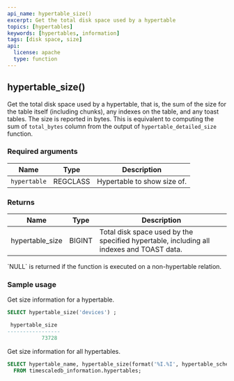 ```yaml
---
api_name: hypertable_size()
excerpt: Get the total disk space used by a hypertable
topics: [hypertables]
keywords: [hypertables, information]
tags: [disk space, size]
api:
  license: apache
  type: function
---
```


## hypertable_size()  

Get the total disk space used by a hypertable, that is, the sum of the
size for the table itself (including chunks), any indexes on the
table, and any toast tables. The size is reported in bytes. This is
equivalent to computing the sum of `total_bytes` column from the
output of `hypertable_detailed_size` function.

### Required arguments

|Name|Type|Description|
|---|---|---|
| `hypertable` | REGCLASS | Hypertable to show size of. |

### Returns

|Name|Type|Description|
|---|---|---|
|hypertable_size| BIGINT | Total disk space used by the specified hypertable, including all indexes and TOAST data. |

<highlight type="tip">
`NULL` is returned if the function is executed on a non-hypertable relation.
</highlight>

### Sample usage

Get size information for a hypertable.

```sql
SELECT hypertable_size('devices') ;

 hypertable_size
-----------------
           73728
```

Get size information for all hypertables.

```sql
SELECT hypertable_name, hypertable_size(format('%I.%I', hypertable_schema, hypertable_name)::regclass)
  FROM timescaledb_information.hypertables;
```
